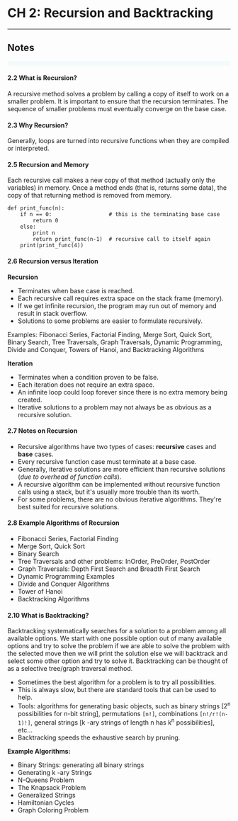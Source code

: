 # CH 2: Recursion and Backtracking

---

## Notes
<div style="padding: 1%;background-color: #f2fafc;margin-bottom: 1%"></div>

#### 2.2 What is Recursion?

A recursive method solves a problem by calling a copy of itself to work on a smaller problem. It is important to ensure that the recursion terminates. The sequence of smaller problems must eventually converge on the base case. 

#### 2.3 Why Recursion?

Generally, loops are turned into recursive functions when they are compiled or interpreted.

#### 2.5 Recursion and Memory

Each recursive call makes a new copy of that method (actually only the variables) in memory. Once a method ends (that is, returns some data), the copy of that returning method is removed from memory.

```
def print_func(n):
    if n == 0:                  # this is the terminating base case
        return 0
    else:
        print n
        return print_func(n-1)  # recursive call to itself again
    print(print_func(4))
```

#### 2.6 Recursion versus Iteration

<strong>Recursion</strong>

* Terminates when base case is reached.
* Each recursive call requires extra space on the stack frame (memory).
* If we get infinite recursion, the program may run out of memory and result in stack overflow.
* Solutions to some problems are easier to formulate recursively.

Examples: Fibonacci Series, Factorial Finding, Merge Sort, Quick Sort, Binary Search, Tree Traversals, Graph Traversals, Dynamic Programming, Divide and Conquer, Towers of Hanoi, and Backtracking Algorithms

<strong>Iteration</strong>

* Terminates when a condition proven to be false.
* Each iteration does not require an extra space.
* An infinite loop could loop forever since there is no extra memory being created.
* Iterative solutions to a problem may not always be as obvious as a recursive solution.

#### 2.7 Notes on Recursion

* Recursive algorithms have two types of cases: **recursive** cases and **base** cases. 
* Every recursive function case must terminate at a base case.
* Generally, iterative solutions are more efficient than recursive solutions (*due to overhead of function calls*).
* A recursive algorithm can be implemented without recursive function calls using a stack, but it's usually more trouble than its worth.
* For some problems, there are no obvious iterative algorithms. They're best suited for recursive solutions.

#### 2.8 Example Algorithms of Recursion

* Fibonacci Series, Factorial Finding
* Merge Sort, Quick Sort
* Binary Search
* Tree Traversals and other problems: InOrder, PreOrder, PostOrder
* Graph Traversals: Depth First Search and Breadth First Search
* Dynamic Programming Examples
* Divide and Conquer Algorithms
* Tower of Hanoi
* Backtracking Algorithms

#### 2.10 What is Backtracking?

Backtracking systematically searches for a solution to a problem among all available options. We start with one possible option out of many available options and try to solve the problem if we are able to solve the problem with the selected move then we will print the solution else we will backtrack and select some other option and try to solve it. Backtracking can be thought of as a selective tree/graph traversal method.

* Sometimes the best algorithm for a problem is to try all possibilities.
* This is always slow, but there are standard tools that can be used to help.
* Tools: algorithms for generating basic objects, such as binary strings [2<sup>n</sup> possibilities for n-bit string], permutations `[n!]`, combinations `[n!/r!(n-1)!]`, general strings [k -ary strings of length n has k<sup>n</sup> possibilities], etc...
* Backtracking speeds the exhaustive search by pruning.

<strong>Example Algorithms:</strong>

* Binary Strings: generating all binary strings
* Generating k -ary Strings
* N-Queens Problem
* The Knapsack Problem
* Generalized Strings
* Hamiltonian Cycles
* Graph Coloring Problem
